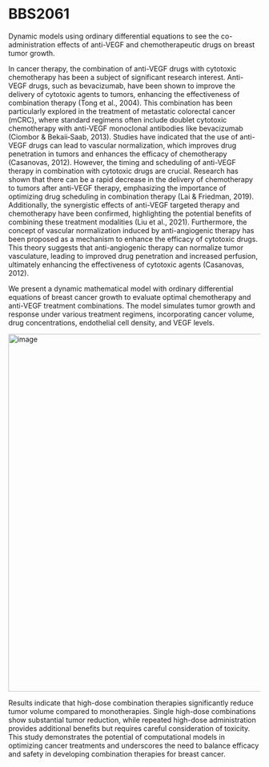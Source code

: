 # BBS2061
Dynamic models using ordinary differential equations to see the co-administration effects of anti-VEGF and chemotherapeutic drugs on breast tumor growth.

In cancer therapy, the combination of anti-VEGF drugs with cytotoxic chemotherapy has been a subject of significant research interest. Anti-VEGF drugs, such as bevacizumab, have been shown to improve the delivery of cytotoxic agents to tumors, enhancing the effectiveness of combination therapy (Tong et al., 2004). This combination has been particularly explored in the treatment of metastatic colorectal cancer (mCRC), where standard regimens often include doublet cytotoxic chemotherapy with anti-VEGF monoclonal antibodies like bevacizumab (Ciombor & Bekaii‐Saab, 2013). Studies have indicated that the use of anti-VEGF drugs can lead to vascular normalization, which improves drug penetration in tumors and enhances the efficacy of chemotherapy (Casanovas, 2012).  However, the timing and scheduling of anti-VEGF therapy in combination with cytotoxic drugs are crucial. Research has shown that there can be a rapid decrease in the delivery of chemotherapy to tumors after anti-VEGF therapy, emphasizing the importance of optimizing drug scheduling in combination therapy (Lai & Friedman, 2019). Additionally, the synergistic effects of anti-VEGF targeted therapy and chemotherapy have been confirmed, highlighting the potential benefits of combining these treatment modalities (Liu et al., 2021).  Furthermore, the concept of vascular normalization induced by anti-angiogenic therapy has been proposed as a mechanism to enhance the efficacy of cytotoxic drugs. This theory suggests that anti-angiogenic therapy can normalize tumor vasculature, leading to improved drug penetration and increased perfusion, ultimately enhancing the effectiveness of cytotoxic agents (Casanovas, 2012).

We present a dynamic mathematical model with ordinary differential equations of breast cancer growth to evaluate optimal chemotherapy and anti-VEGF treatment combinations. The model simulates tumor growth and response under various treatment regimens, incorporating cancer volume, drug concentrations, endothelial cell density, and VEGF levels.

<img width="714" alt="image" src="https://github.com/melindaszegedi/BBS2061/assets/123078388/9c0300b5-b4f0-41d9-bb1f-0b50c50a841f">

Results indicate that high-dose combination therapies significantly reduce tumor volume compared to monotherapies. Single high-dose combinations show substantial tumor reduction, while repeated high-dose administration provides additional benefits but requires careful consideration of toxicity. This study demonstrates the potential of computational models in optimizing cancer treatments and underscores the need to balance efficacy and safety in developing combination therapies for breast cancer.

